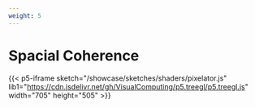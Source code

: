 ```yaml
---
weight: 5
---
```

# Spacial Coherence
{{< p5-iframe sketch="/showcase/sketches/shaders/pixelator.js" lib1="https://cdn.jsdelivr.net/gh/VisualComputing/p5.treegl/p5.treegl.js" width="705" height="505" >}}